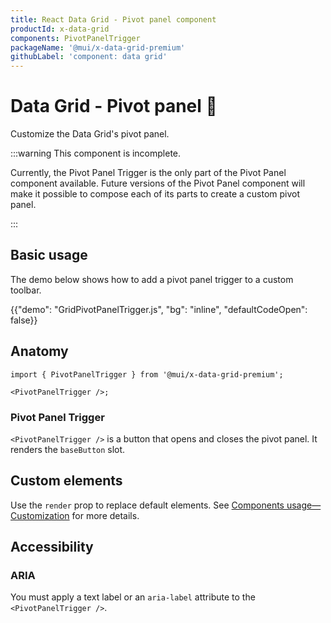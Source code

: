 ```yaml
---
title: React Data Grid - Pivot panel component
productId: x-data-grid
components: PivotPanelTrigger
packageName: '@mui/x-data-grid-premium'
githubLabel: 'component: data grid'
---
```


# Data Grid - Pivot panel [<span class="plan-premium"></span>](/x/introduction/licensing/#premium-plan 'Premium plan') 🚧

<p class="description">Customize the Data Grid's pivot panel.</p>

:::warning
This component is incomplete.

Currently, the Pivot Panel Trigger is the only part of the Pivot Panel component available.
Future versions of the Pivot Panel component will make it possible to compose each of its parts to create a custom pivot panel.

:::

## Basic usage

The demo below shows how to add a pivot panel trigger to a custom toolbar.

{{"demo": "GridPivotPanelTrigger.js", "bg": "inline", "defaultCodeOpen": false}}

## Anatomy

```tsx
import { PivotPanelTrigger } from '@mui/x-data-grid-premium';

<PivotPanelTrigger />;
```

### Pivot Panel Trigger

`<PivotPanelTrigger />` is a button that opens and closes the pivot panel.
It renders the `baseButton` slot.

## Custom elements

Use the `render` prop to replace default elements.
See [Components usage—Customization](/x/react-data-grid/components/usage/#customization) for more details.

## Accessibility

### ARIA

You must apply a text label or an `aria-label` attribute to the `<PivotPanelTrigger />`.
